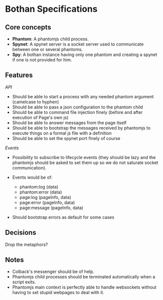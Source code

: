 Bothan Specifications
=====================

Core concepts
-------------

* **Phantom**: A phantomjs child process.
* **Spynet**: A spynet server is a socket server used to communicate between one or several phantoms.
* **Spy**: A bothan instance having only one phantom and creating a spynet if one is not provided for him.

Features
--------

*API*

* Should be able to start a process with any needed phantom argument (camelcase to hyphen)
* Should be able to pass a json configuration to the phantom child
* Should be able to command file injection finely (before and after execution of Page's own js)
* Should be able to answer messages from the page itself
* Should be able to bootstrap the messages received by phantomjs to execute things on a formal js file with a definition
* Should be able to set the spynet port finely of course

*Events*

* Possibility to subscribe to lifecycle events (they should be lazy and the phantomjs should be asked to set them up so we do not saturate socket communication).
* Events would be of:
    * phantom:log (data)
    * phantom:error (data)
    * page:log (pageInfo, data)
    * page:error (pageInfo, data)
    * page:message (pageInfo, data)

* Should bootstrap errors as default for some cases

Decisions
---------

Drop the metaphors?

Notes
-----

* Colback's messenger should be of help.
* Phantomjs child processes should be terminated automatically when a script exits.
* Phantomjs main context is perfectly able to handle websockets without having to set stupid webpages to deal with it.
